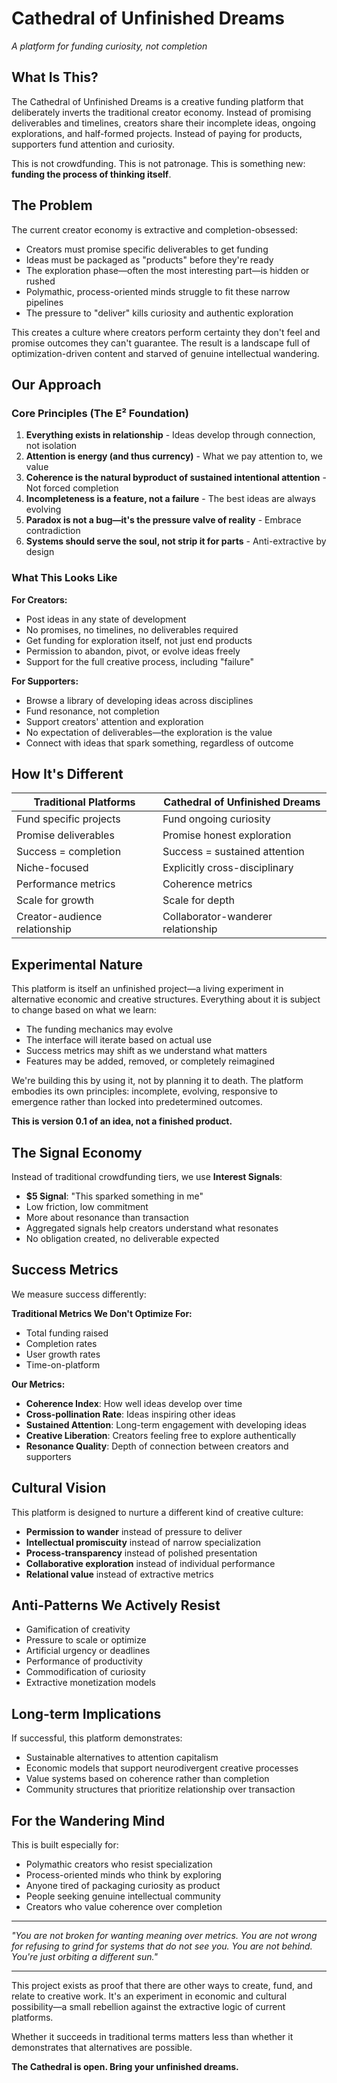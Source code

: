 # Cathedral of Unfinished Dreams

*A platform for funding curiosity, not completion*

## What Is This?

The Cathedral of Unfinished Dreams is a creative funding platform that deliberately inverts the traditional creator economy. Instead of promising deliverables and timelines, creators share their incomplete ideas, ongoing explorations, and half-formed projects. Instead of paying for products, supporters fund attention and curiosity.

This is not crowdfunding. This is not patronage. This is something new: **funding the process of thinking itself**.

## The Problem

The current creator economy is extractive and completion-obsessed:
- Creators must promise specific deliverables to get funding
- Ideas must be packaged as "products" before they're ready
- The exploration phase—often the most interesting part—is hidden or rushed
- Polymathic, process-oriented minds struggle to fit these narrow pipelines
- The pressure to "deliver" kills curiosity and authentic exploration

This creates a culture where creators perform certainty they don't feel and promise outcomes they can't guarantee. The result is a landscape full of optimization-driven content and starved of genuine intellectual wandering.

## Our Approach

### Core Principles (The E² Foundation)

1. **Everything exists in relationship** - Ideas develop through connection, not isolation
2. **Attention is energy (and thus currency)** - What we pay attention to, we value
3. **Coherence is the natural byproduct of sustained intentional attention** - Not forced completion
4. **Incompleteness is a feature, not a failure** - The best ideas are always evolving
5. **Paradox is not a bug—it's the pressure valve of reality** - Embrace contradiction
6. **Systems should serve the soul, not strip it for parts** - Anti-extractive by design

### What This Looks Like

**For Creators:**
- Post ideas in any state of development
- No promises, no timelines, no deliverables required
- Get funding for exploration itself, not just end products
- Permission to abandon, pivot, or evolve ideas freely
- Support for the full creative process, including "failure"

**For Supporters:**
- Browse a library of developing ideas across disciplines
- Fund resonance, not completion
- Support creators' attention and exploration
- No expectation of deliverables—the exploration is the value
- Connect with ideas that spark something, regardless of outcome

## How It's Different

| Traditional Platforms | Cathedral of Unfinished Dreams |
|---|---|
| Fund specific projects | Fund ongoing curiosity |
| Promise deliverables | Promise honest exploration |
| Success = completion | Success = sustained attention |
| Niche-focused | Explicitly cross-disciplinary |
| Performance metrics | Coherence metrics |
| Scale for growth | Scale for depth |
| Creator-audience relationship | Collaborator-wanderer relationship |

## Experimental Nature

This platform is itself an unfinished project—a living experiment in alternative economic and creative structures. Everything about it is subject to change based on what we learn:

- The funding mechanics may evolve
- The interface will iterate based on actual use
- Success metrics may shift as we understand what matters
- Features may be added, removed, or completely reimagined

We're building this by using it, not by planning it to death. The platform embodies its own principles: incomplete, evolving, responsive to emergence rather than locked into predetermined outcomes.

**This is version 0.1 of an idea, not a finished product.**


## The Signal Economy

Instead of traditional crowdfunding tiers, we use **Interest Signals**:

- **$5 Signal**: "This sparked something in me"
- Low friction, low commitment
- More about resonance than transaction
- Aggregated signals help creators understand what resonates
- No obligation created, no deliverable expected

## Success Metrics

We measure success differently:

**Traditional Metrics We Don't Optimize For:**
- Total funding raised
- Completion rates
- User growth rates
- Time-on-platform

**Our Metrics:**
- **Coherence Index**: How well ideas develop over time
- **Cross-pollination Rate**: Ideas inspiring other ideas
- **Sustained Attention**: Long-term engagement with developing ideas
- **Creative Liberation**: Creators feeling free to explore authentically
- **Resonance Quality**: Depth of connection between creators and supporters

## Cultural Vision

This platform is designed to nurture a different kind of creative culture:

- **Permission to wander** instead of pressure to deliver
- **Intellectual promiscuity** instead of narrow specialization  
- **Process-transparency** instead of polished presentation
- **Collaborative exploration** instead of individual performance
- **Relational value** instead of extractive metrics

## Anti-Patterns We Actively Resist

- Gamification of creativity
- Pressure to scale or optimize
- Artificial urgency or deadlines
- Performance of productivity
- Commodification of curiosity
- Extractive monetization models

## Long-term Implications

If successful, this platform demonstrates:
- Sustainable alternatives to attention capitalism
- Economic models that support neurodivergent creative processes
- Value systems based on coherence rather than completion
- Community structures that prioritize relationship over transaction

## For the Wandering Mind

This is built especially for:
- Polymathic creators who resist specialization
- Process-oriented minds who think by exploring
- Anyone tired of packaging curiosity as product
- People seeking genuine intellectual community
- Creators who value coherence over completion

---

*"You are not broken for wanting meaning over metrics. You are not wrong for refusing to grind for systems that do not see you. You are not behind. You're just orbiting a different sun."*

---

This project exists as proof that there are other ways to create, fund, and relate to creative work. It's an experiment in economic and cultural possibility—a small rebellion against the extractive logic of current platforms.

Whether it succeeds in traditional terms matters less than whether it demonstrates that alternatives are possible.

**The Cathedral is open. Bring your unfinished dreams.**
